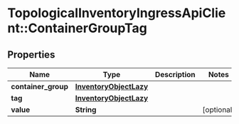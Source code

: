 # TopologicalInventoryIngressApiClient::ContainerGroupTag

## Properties
Name | Type | Description | Notes
------------ | ------------- | ------------- | -------------
**container_group** | [**InventoryObjectLazy**](InventoryObjectLazy.md) |  | 
**tag** | [**InventoryObjectLazy**](InventoryObjectLazy.md) |  | 
**value** | **String** |  | [optional] 


